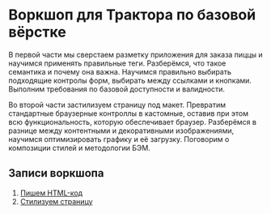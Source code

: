 # Воркшоп для Трактора по базовой вёрстке

В первой части мы сверстаем разметку приложения для заказа пиццы и научимся применять правильные теги. Разберёмся, что такое семантика и почему она важна. Научимся правильно выбирать подходящие контролы форм, выбирать между ссылками и кнопками. Выполним требования по базовой доступности и валидности.

Во второй части застилизуем страницу под макет. Превратим стандартные браузерные контроллы в кастомные, оставив при этом всю функциональность, которую обеспечивает браузер. Разберёмся в разнице между контентными и декоративными изображениями, научимся оптимизировать графику и её загрузку. Поговорим о композиции стилей и методологии БЭМ.

## Записи воркшопа

1. [Пишем HTML-код](https://www.youtube.com/watch?v=kbG5LjDmbEI)
1. [Стилизуем страницу](https://www.youtube.com/watch?v=ZqLgzJ-8iGo)

